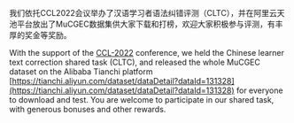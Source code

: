 我们依托CCL2022会议举办了汉语学习者语法纠错评测（CLTC），并在阿里云天池平台放出了MuCGEC数据集供大家下载和打榜，欢迎大家积极参与评测，有丰厚的奖金等奖励。

With the support of the [CCL-2022](http://cips-cl.org/static/CCL2022/index.html) conference, we held the Chinese learner text correction shared task (CLTC), and released the whole MuCGEC dataset on the Alibaba Tianchi platform [https://tianchi.aliyun.com/dataset/dataDetail?dataId=131328](https://tianchi.aliyun.com/dataset/dataDetail?dataId=131328) for everyone to download and test. You are welcome to participate in our shared task, with generous bonuses and other rewards.
